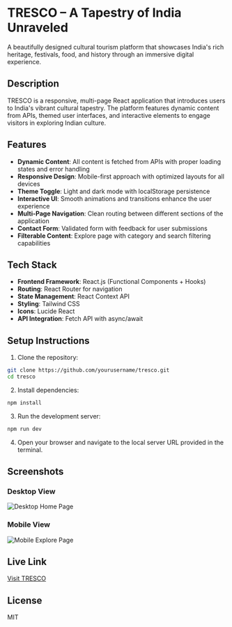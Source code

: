 # TRESCO – A Tapestry of India Unraveled

A beautifully designed cultural tourism platform that showcases India's rich heritage, festivals, food, and history through an immersive digital experience.

## Description

TRESCO is a responsive, multi-page React application that introduces users to India's vibrant cultural tapestry. The platform features dynamic content from APIs, themed user interfaces, and interactive elements to engage visitors in exploring Indian culture.

## Features

- **Dynamic Content**: All content is fetched from APIs with proper loading states and error handling
- **Responsive Design**: Mobile-first approach with optimized layouts for all devices
- **Theme Toggle**: Light and dark mode with localStorage persistence
- **Interactive UI**: Smooth animations and transitions enhance the user experience
- **Multi-Page Navigation**: Clean routing between different sections of the application
- **Contact Form**: Validated form with feedback for user submissions
- **Filterable Content**: Explore page with category and search filtering capabilities

## Tech Stack

- **Frontend Framework**: React.js (Functional Components + Hooks)
- **Routing**: React Router for navigation
- **State Management**: React Context API
- **Styling**: Tailwind CSS
- **Icons**: Lucide React
- **API Integration**: Fetch API with async/await

## Setup Instructions

1. Clone the repository:
```bash
git clone https://github.com/yourusername/tresco.git
cd tresco
```

2. Install dependencies:
```bash
npm install
```

3. Run the development server:
```bash
npm run dev
```

4. Open your browser and navigate to the local server URL provided in the terminal.

## Screenshots

### Desktop View
![Desktop Home Page](https://example.com/desktop-screenshot.png)

### Mobile View
![Mobile Explore Page](https://example.com/mobile-screenshot.png)

## Live Link
[Visit TRESCO](https://tresco-india.vercel.app/)

## License
MIT